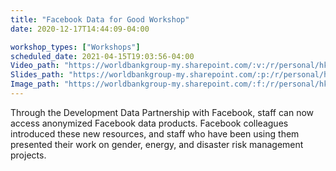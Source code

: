 ```yaml
---
title: "Facebook Data for Good Workshop"
date: 2020-12-17T14:44:09-04:00

workshop_types: ["Workshops"]
scheduled_date: 2021-04-15T19:03:56-04:00
Video_path: "https://worldbankgroup-my.sharepoint.com/:v:/r/personal/hkrambeck_worldbank_org/Documents/00%20-%20Labs/%200%20SD%20Data%20Lab%20-%20Shared/Videos/2019_10_30%20GGSCE%20Facebook%20Data%20Workshop.mp4?csf=1&amp;e=HLPBNX"
Slides_path: "https://worldbankgroup-my.sharepoint.com/:p:/r/personal/hkrambeck_worldbank_org/Documents/00%20-%20Labs/%200%20SD%20Data%20Lab%20-%20Shared/Event%20and%20Activity%20Summaries/2019-10%20FB%20Workshop/2019-10%20FB%20Workshop.pptx?d=wdadf817b68e141348278dd07ee34acf6&amp;csf=1&amp;e=195pWK"
Image_path: "https://worldbankgroup-my.sharepoint.com/:f:/r/personal/hkrambeck_worldbank_org/Documents/00%20-%20Labs/%200%20SD%20Data%20Lab%20-%20Shared/Photos/2019-10%20Facebook%20Workshop%20Photos?csf=1&amp;e=LdOcqc"
---
```


Through the Development Data Partnership with Facebook, staff can now access anonymized Facebook data products. Facebook colleagues introduced these new resources, and staff who have been using them
presented their work on gender, energy, and disaster risk management projects.